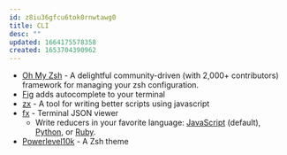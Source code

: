 ```yaml
---
id: z8iu36gfcu6tok0rnwtawg0
title: CLI
desc: ""
updated: 1664175578358
created: 1653704390962
---
```


- [Oh My Zsh](https://github.com/ohmyzsh/ohmyzsh) - A delightful community-driven (with 2,000+ contributors) framework for managing your zsh configuration.
- [Fig](https://github.com/withfig/autocomplete) adds autocomplete to your terminal
- [zx](https://github.com/google/zx) - A tool for writing better scripts using javascript
- [fx](https://github.com/antonmedv/fx) - Terminal JSON viewer
  - Write reducers in your favorite language: [JavaScript](https://github.com/antonmedv/fx/blob/master/doc/js.md) (default), [Python](https://github.com/antonmedv/fx/blob/master/doc/python.md), or [Ruby](https://github.com/antonmedv/fx/blob/master/doc/ruby.md).
- [Powerlevel10k](https://github.com/romkatv/powerlevel10k) - A Zsh theme
